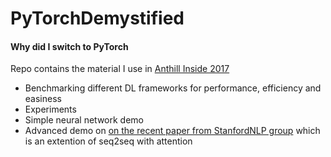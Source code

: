 # PyTorchDemystified
#### Why did I switch to PyTorch

Repo contains the material I use in [Anthill Inside 2017](https://anthillinside.talkfunnel.com/2017/)
- Benchmarking different DL frameworks for performance, efficiency and easiness
- Experiments
- Simple neural network demo
- Advanced demo on [on the recent paper from StanfordNLP group](https://arxiv.org/pdf/1704.04368.pdf) which is an extention of seq2seq with attention
